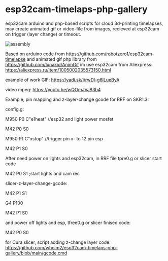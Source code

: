 # esp32cam-timelaps-php-gallery
esp32cam arduino and php-based scripts for cloud 3d-printing timelapses, may create animated gif or video-file from images, recieved at esp32cam on trigger (layer change) or timeout.

![assembly](https://github.com/whoim2/esp32cam-timelaps-php-gallery/raw/main/Screenshot_2.png)

Based on arduino code from https://github.com/robotzero1/esp32cam-timelapse and animated gif php library from https://github.com/lunakid/AnimGif
im use esp32cam from Aliexpress: https://aliexpress.ru/item/1005002035573150.html

example of work GIF: https://yadi.sk/i/rwDl-g6lLueByA

video mpeg: https://youtu.be/wQOmJVJ83b4


Example, pin mapping and z-layer-change gcode for RRF on SKR1.3:


config.g:

M950 P0 C"e1heat" //esp32 and light power mosfet

M42 P0 S0

M950 P1 C"xstop" //trigger pin x- to 12 pin esp

M42 P1 S0


After need power on lights and esp32cam, in RRF file tpre0.g or slicer start code

M42 P0 S1 ;start lights and cam rec


slicer-z-layer-change-gcode:

M42 P1 S1

G4 P100

M42 P1 S0


and power off lights and esp, tfree0.g or slicer finised code:

M42 P0 S0

for Cura slicer, script adding z-change layer code: https://github.com/whoim2/esp32cam-timelaps-php-gallery/blob/main/gcode.cmd
